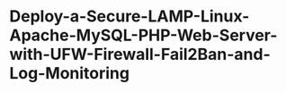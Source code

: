 # Deploy-a-Secure-LAMP-Linux-Apache-MySQL-PHP-Web-Server-with-UFW-Firewall-Fail2Ban-and-Log-Monitoring